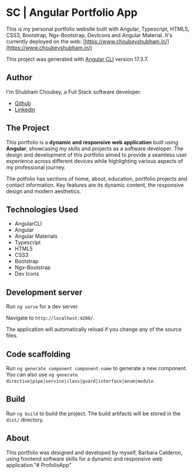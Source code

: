 # SC | Angular Portfolio App

This is my personal portfolio website built with Angular, Typescript, HTML5, CSS3, Bootstrap, Ngx-Bootstrap, DevIcons and Angular Material. It's currently deployed on the web: [https://www.choubeyshubham.in/](https://www.choubeyshubham.in/)


This project was generated with [Angular CLI](https://github.com/angular/angular-cli) version 17.3.7.

## Author

I'm Shubham Choubey, a Full Stack software developer.

- [Github](https://www.github.com/choubeyshubham)
- [Linkedin](https://www.linkedin.com/in/shubham-choubey)

## The Project

This portfolio is a **dynamic and responsive web application** built using **Angular**, showcasing my skills and projects as a software developer. The design and development of this portfolio aimed to provide a seamless user experience across different devices while highlighting various aspects of my professional journey. 

The potfolio has sections of home, about, education, portfolio projects and contact information. Key features are its dynamic content, the responsive design and modern aesthetics.

## Technologies Used

- AngularCLI
- Angular
- Angular Materials
- Typescript
- HTML5
- CSS3
- Bootstrap
- Ngx-Bootstrap
- Dev Icons
 

## Development server

Run `ng serve` for a dev server. 

Navigate to `http://localhost:4200/`. 

The application will automatically reload if you change any of the source files.

## Code scaffolding

Run `ng generate component component-name` to generate a new component. You can also use `ng generate directive|pipe|service|class|guard|interface|enum|module`.

## Build

Run `ng build` to build the project. The build artifacts will be stored in the `dist/` directory.


## About

This portfolio was designed and developed by myself, Barbara Calderon, using frontend software skills for a dynamic and responsive web application."# ProfolioApp" 
